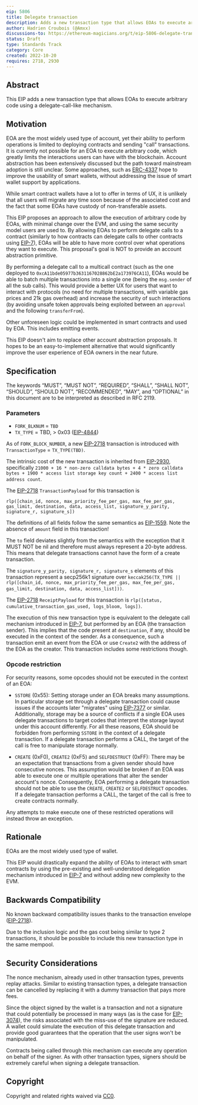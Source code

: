 ```yaml
---
eip: 5806
title: Delegate transaction
description: Adds a new transaction type that allows EOAs to execute arbitrary code through delegation
author: Hadrien Croubois (@Amxx)
discussions-to: https://ethereum-magicians.org/t/eip-5806-delegate-transaction/11409
status: Draft
type: Standards Track
category: Core
created: 2022-10-20
requires: 2718, 2930
---
```


## Abstract

This EIP adds a new transaction type that allows EOAs to execute arbitrary code using a delegate-call-like mechanism.

## Motivation

EOA are the most widely used type of account, yet their ability to perform operations is limited to deploying contracts and sending "call" transactions. It is currently not possible for an EOA to execute arbitrary code, which greatly limits the interactions users can have with the blockchain. Account abstraction has been extensively discussed but the path toward mainstream adoption is still unclear. Some approaches, such as [ERC-4337](./04337.md) hope to improve the usability of smart wallets, without addressing the issue of smart wallet support by applications.

While smart contract wallets have a lot to offer in terms of UX, it is unlikely that all users will migrate any time soon because of the associated cost and the fact that some EOAs have custody of non-transferable assets.

This EIP proposes an approach to allow the execution of arbitrary code by EOAs, with minimal change over the EVM, and using the same security model users are used to. By allowing EOAs to perform delegate calls to a contract (similarly to how contracts can delegate calls to other contracts using [EIP-7](./00007.md)), EOAs will be able to have more control over what operations they want to execute. This proposal's goal is NOT to provide an account abstraction primitive.

By performing a delegate call to a multicall contract (such as the one deployed to `0xcA11bde05977b3631167028862bE2a173976CA11`), EOAs would be able to batch multiple transactions into a single one (being the `msg.sender` of all the sub calls). This would provide a better UX for users that want to interact with protocols (no need for multiple transactions, with variable gas prices and 21k gas overhead) and increase the security of such interactions (by avoiding unsafe token approvals being exploited between an `approval` and the following `transferFrom`).

Other unforeseen logic could be implemented in smart contracts and used by EOA. This includes emitting events.

This EIP doesn't aim to replace other account abstraction proposals. It hopes to be an easy-to-implement alternative that would significantly improve the user experience of EOA owners in the near future.

## Specification

The keywords “MUST”, “MUST NOT”, “REQUIRED”, “SHALL”, “SHALL NOT”, “SHOULD”, “SHOULD NOT”, “RECOMMENDED”, “MAY”, and “OPTIONAL” in this document are to be interpreted as described in RFC 2119.

### Parameters

- `FORK_BLKNUM` = `TBD`
- `TX_TYPE` = TBD, > 0x03 ([EIP-4844](./04844.md))

As of `FORK_BLOCK_NUMBER`, a new [EIP-2718](./02718.md) transaction is introduced with `TransactionType` = `TX_TYPE(TBD)`.

The intrinsic cost of the new transaction is inherited from [EIP-2930](./02930.md), specifically `21000 + 16 * non-zero calldata bytes + 4 * zero calldata bytes + 1900 * access list storage key count + 2400 * access list address count`.

The [EIP-2718](./02718.md) `TransactionPayload` for this transaction is

```
rlp([chain_id, nonce, max_priority_fee_per_gas, max_fee_per_gas, gas_limit, destination, data, access_list, signature_y_parity, signature_r, signature_s])
```

The definitions of all fields follow the same semantics as [EIP-1559](./01559.md). Note the absence of `amount` field in this transaction!

The `to` field deviates slightly from the semantics with the exception that it MUST NOT be nil and therefore must always represent a 20-byte address. This means that delegate transactions cannot have the form of a create transaction.

The `signature_y_parity, signature_r, signature_s` elements of this transaction represent a secp256k1 signature over `keccak256(TX_TYPE || rlp([chain_id, nonce, max_priority_fee_per_gas, max_fee_per_gas, gas_limit, destination, data, access_list]))`.

The [EIP-2718](./02718.md) `ReceiptPayload` for this transaction is `rlp([status, cumulative_transaction_gas_used, logs_bloom, logs])`.

The execution of this new transaction type is equivalent to the delegate call mechanism introduced in [EIP-7](./00007.md), but performed by an EOA (the transaction sender). This implies that the code present at `destination`, if any, should be executed in the context of the sender. As a consequence, such a transaction emit an event from the EOA or use `Create2` with the address of the EOA as the creator. This transaction includes some restrictions though.

### Opcode restriction

For security reasons, some opcodes should not be executed in the context of an EOA:

- `SSTORE` (0x55): Setting storage under an EOA breaks many assumptions. In particular storage set through a delegate transaction could cause issues if the accounts later "migrates" using [EIP-7377](./07377.md) or similar. Additionally, storage may be a source of conflicts if a single EOA uses delegate transactions to target codes that interpret the storage layout under this account differently. For all these reasons, EOA should be forbidden from performing `SSTORE` in the context of a delegate transaction. If a delegate transaction performs a CALL, the target of the call is free to manipulate storage normally.

- `CREATE` (0xF0), `CREATE2` (0xF5) and `SELFDESTRUCT` (0xFF): There may be an expectation that transactions from a given sender should have consecutive nonces. This assumption would be broken if an EOA was able to execute one or multiple operations that alter the sender account's nonce. Consequently, EOA performing a delegate transaction should not be able to use the `CREATE`, `CREATE2` or `SELFDESTRUCT` opcodes. If a delegate transaction performs a CALL, the target of the call is free to create contracts normally.

Any attempts to make execute one of these restricted operations will instead throw an exception.

## Rationale

EOAs are the most widely used type of wallet.

This EIP would drastically expand the ability of EOAs to interact with smart contracts by using the pre-existing and well-understood delegation mechanism introduced in [EIP-7](./00007.md) and without adding new complexity to the EVM.

## Backwards Compatibility

No known backward compatibility issues thanks to the transaction envelope ([EIP-2718](./02718.md)).

Due to the inclusion logic and the gas cost being similar to type 2 transactions, it should be possible to include this new transaction type in the same mempool.

## Security Considerations

The nonce mechanism, already used in other transaction types, prevents replay attacks. Similar to existing transaction types, a delegate transaction can be cancelled by replacing it with a dummy transaction that pays more fees.

Since the object signed by the wallet is a transaction and not a signature that could potentially be processed in many ways (as is the case for [EIP-3074](./03074.md)), the risks associated with the miss-use of the signature are reduced. A wallet could simulate the execution of this delegate transaction and provide good guarantees that the operation that the user signs won't be manipulated.

Contracts being called through this mechanism can execute any operation on behalf of the signer. As with other transaction types, signers should be extremely careful when signing a delegate transaction.

## Copyright

Copyright and related rights waived via [CC0](/LICENSE.md).
